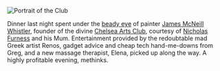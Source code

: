 <!--
.. title: Trip Report: The Chelsea Arts Club
.. slug: trip-report-the-chelsea-arts-club
.. date: 2007-03-14 10:23:52-05:00
.. tags: journal
-->


![Portrait of the
Club](/files/2007/03/theclub-2-3-lg.jpg)

Dinner last night spent under the [beady
eye](http://en.wikipedia.org/wiki/Image:Whistler-painter.jpg) of painter
[James McNeill
Whistler](http://en.wikipedia.org/wiki/James_McNeill_Whistler), founder
of the divine [Chelsea Arts Club](http://www.chelseaartsclub.com/),
courtesy of [Nicholas Furness](http://nixtasinks.nixta.com/) and his
Mum. Entertainment provided by the redoubtable mad Greek artist Renos,
gadget advice and cheap tech hand-me-downs from Greg, and a new massage
therapist, Elena, picked up along the way. A highly profitable evening,
methinks.